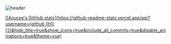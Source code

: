 ![header](https://capsule-render.vercel.app/api?type=waving&color=0:a82da8,100:da8f00&height=230&section=header&text=Hyoungwon'github&fontAlign=70&fontAlignY=40&fontSize=60&fontColor=ffffff)

[![Anurag's GitHub stats](https://github-readme-stats.vercel.app/api?username={github 아이디}&hide_title=true&show_icons=true&include_all_commits=true&disable_animations=true&theme=vue)](https://github.com/anuraghazra/github-readme-stats)
